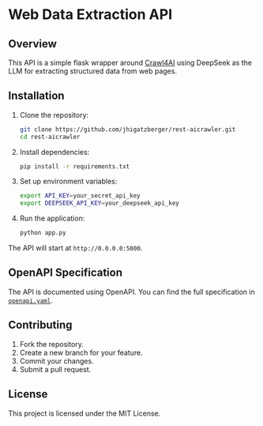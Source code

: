 # Web Data Extraction API

## Overview
This API is a simple flask wrapper around [Crawl4AI](https://github.com/unclecode/crawl4ai) using DeepSeek as the LLM for extracting structured data from web pages.

## Installation

1. Clone the repository:
   ```sh
   git clone https://github.com/jhigatzberger/rest-aicrawler.git
   cd rest-aicrawler
   ```

2. Install dependencies:
   ```sh
   pip install -r requirements.txt
   ```

3. Set up environment variables:
   ```sh
   export API_KEY=your_secret_api_key
   export DEEPSEEK_API_KEY=your_deepseek_api_key
   ```

4. Run the application:
   ```sh
   python app.py
   ```

The API will start at `http://0.0.0.0:5000`.

## OpenAPI Specification
The API is documented using OpenAPI. You can find the full specification in [`openapi.yaml`](./openapi.yaml).

## Contributing
1. Fork the repository.
2. Create a new branch for your feature.
3. Commit your changes.
4. Submit a pull request.

## License
This project is licensed under the MIT License.

